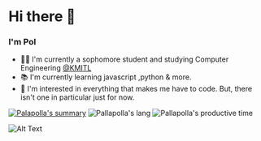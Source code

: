 # Hi there 👋
### I'm Pol 

- 🧑🏻 I'm currently a sophomore student and studying Computer Engineering [@KMITL](https://www.kmitl.ac.th/en)
- 📚 I'm currently learning javascript ,python & more.
- 🌟 I'm interested in everything that makes me have to code. But, there isn't one in particular just for now.

[![Palapolla's summary](https://github-profile-summary-cards.vercel.app/api/cards/profile-details?username=Palapolla&theme=github_dark)](https://github.com/vn7n24fzkq/github-profile-summary-cards-example/tree/master/profile-summary-card-output)
![Pallapolla's lang](https://github-profile-summary-cards.vercel.app/api/cards/repos-per-language?username=Palapolla&theme=github_dark)
![Pallapolla's productive time](https://github-profile-summary-cards.vercel.app/api/cards/productive-time?username=Palapolla&theme=github_dark)
<!--![Pallapolla stat](https://github-profile-summary-cards.vercel.app/api/cards/stats?username=Palapolla&theme=github_dark)-->
![Alt Text](https://media1.giphy.com/media/u2pmTWUi0MXjyrMaVj/giphy.gif?cid=ecf05e47t7kx18ffud6ac45jk3myg930d5r204wru2hiefvg&rid=giphy.gif&ct=g)








<!--
**Palapolla/Palapolla** is a ✨ _special_ ✨ repository because its `README.md` (this file) appears on your GitHub profile.

Here are some ideas to get you started:

- 🔭 I’m currently working on ...
- 🌱 I’m currently learning ...
- 👯 I’m looking to collaborate on ...
- 🤔 I’m looking for help with ...
- 💬 Ask me about ...
- 📫 How to reach me: ...
- 😄 Pronouns: ...
- ⚡ Fun fact: ...
-->
